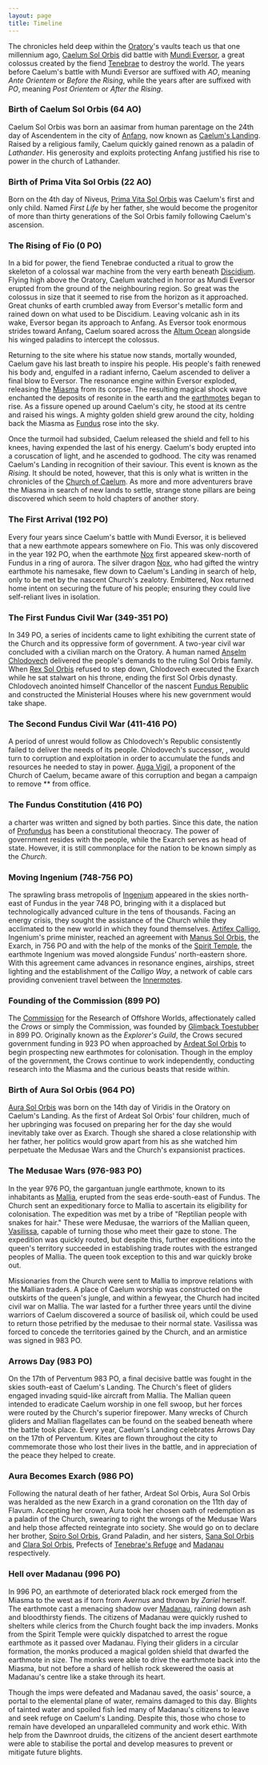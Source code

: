 ```yaml
---
layout: page
title: Timeline
---
```


The chronicles held deep within the [Oratory]()'s vaults teach us that one millennium ago, [Caelum Sol Orbis]() did battle with [Mundi Eversor](), a great colossus created by the fiend [Tenebrae]() to destroy the world. The years before Caelum's battle with Mundi Eversor are suffixed with *AO*, meaning *Ante Orientem* or *Before the Rising*, while the years after are suffixed with *PO*, meaning *Post Orientem* or *After the Rising*.

### Birth of Caelum Sol Orbis (64 AO)

Caelum Sol Orbis was born an aasimar from human parentage on the 24th day of Ascendentem in the city of [Anfang](), now known as [Caelum's Landing](). Raised by a religious family, Caelum quickly gained renown as a paladin of *Lathander*. His generosity and exploits protecting Anfang justified his rise to power in the church of Lathander.

### Birth of Prima Vita Sol Orbis (22 AO)

Born on the 4th day of Niveus, [Prima Vita Sol Orbis]() was Caelum's first and only child. Named *First Life* by her father, she would become the progenitor of more than thirty generations of the Sol Orbis family following Caelum's ascension.

### The Rising of Fio (0 PO)

In a bid for power, the fiend Tenebrae conducted a ritual to grow the skeleton of a colossal war machine from the very earth beneath [Discidium](). Flying high above the Oratory, Caelum watched in horror as Mundi Eversor erupted from the ground of the neighbouring region. So great was the colossus in size that it seemed to rise from the horizon as it approached. Great chunks of earth crumbled away from Eversor's metallic form and rained down on what used to be Discidium. Leaving volcanic ash in its wake, Eversor began its approach to Anfang. As Eversor took enormous strides toward Anfang, Caelum soared across the [Altum Ocean]() alongside his winged paladins to intercept the colossus.

Returning to the site where his statue now stands, mortally wounded, Caelum gave his last breath to inspire his people. His people's faith renewed his body and, engulfed in a radiant inferno, Caelum ascended to deliver a final blow to Eversor. The resonance engine within Eversor exploded, releasing the [Miasma]() from its corpse. The resulting magical shock wave enchanted the deposits of resonite in the earth and the [earthmotes]() began to rise. As a fissure opened up around Caelum's city, he stood at its centre and raised his wings. A mighty golden shield grew around the city, holding back the Miasma as [Fundus]() rose into the sky.

Once the turmoil had subsided, Caelum released the shield and fell to his knees, having expended the last of his energy. Caelum's body erupted into a coruscation of light, and he ascended to godhood. The city was renamed Caelum's Landing in recognition of their saviour. This event is known as the *Rising*. It should be noted, however, that this is only what is written in the chronicles of the [Church of Caelum](). As more and more adventurers brave the Miasma in search of new lands to settle, strange stone pillars are being discovered which seem to hold chapters of another story.

### The First Arrival (192 PO)

Every four years since Caelum's battle with Mundi Eversor, it is believed that a new earthmote appears somewhere on Fio. This was only discovered in the year 192 PO, when the earthmote [Nox]() first appeared skew-north of Fundus in a ring of aurora. The silver dragon [Nox](), who had gifted the wintry earthmote his namesake, flew down to Caelum's Landing in search of help, only to be met by the nascent Church's zealotry. Embittered, Nox returned home intent on securing the future of his people; ensuring they could live self-reliant lives in isolation.

### The First Fundus Civil War (349-351 PO)

In 349 PO, a series of incidents came to light exhibiting the current state of the Church and its oppressive form of government. A two-year civil war concluded with a civilian march on the Oratory. A human named [Anselm Chlodovech]() delivered the people's demands to the ruling Sol Orbis family. When [Rex Sol Orbis]() refused to step down, Chlodovech executed the Exarch while he sat stalwart on his throne, ending the first Sol Orbis dynasty. Chlodovech anointed himself Chancellor of the nascent [Fundus Republic]() and constructed the Ministerial Houses where his new government would take shape.

### The Second Fundus Civil War (411-416 PO)

A period of unrest would follow as Chlodovech's Republic consistently failed to deliver the needs of its people. Chlodovech's successor, [](), would turn to corruption and exploitation in order to accumulate the funds and resources he needed to stay in power. [Auga Vigil](), a proponent of the Church of Caelum, became aware of this corruption and began a campaign to remove ** from office.

### The Fundus Constitution (416 PO)

a charter was written and signed by both parties. Since this date, the nation of [Profundus]() has been a constitutional theocracy. The power of government resides with the people, while the Exarch serves as head of state. However, it is still commonplace for the nation to be known simply as the *Church*.

### Moving Ingenium (748-756 PO)

The sprawling brass metropolis of [Ingenium]() appeared in the skies north-east of Fundus in the year 748 PO, bringing with it a displaced but technologically advanced culture in the tens of thousands. Facing an energy crisis, they sought the assistance of the Church while they acclimated to the new world in which they found themselves. [Artifex Calligo](), Ingenium's prime minister, reached an agreement with [Manus Sol Orbis](), the Exarch, in 756 PO and with the help of the monks of the [Spirit Temple](), the earthmote Ingenium was moved alongside Fundus' north-eastern shore. With this agreement came advances in resonance engines, airships, street lighting and the establishment of the *Calligo Way*, a network of cable cars providing convenient travel between the [Innermotes]().

### Founding of the Commission (899 PO)

The [Commission]() for the Research of Offshore Worlds, affectionately called the *Crows* or simply the Commission, was founded by [Glimback Toestubber]() in 899 PO. Originally known as the *Explorer's Guild*, the Crows secured government funding in 923 PO when approached by [Ardeat Sol Orbis]() to begin prospecting new earthmotes for colonisation. Though in the employ of the government, the Crows continue to work independently, conducting research into the Miasma and the curious beasts that reside within.

### Birth of Aura Sol Orbis (964 PO)

[Aura Sol Orbis]() was born on the 14th day of Viridis in the Oratory on Caelum's Landing. As the first of Ardeat Sol Orbis' four children, much of her upbringing was focused on preparing her for the day she would inevitably take over as Exarch. Though she shared a close relationship with her father, her politics would grow apart from his as she watched him perpetuate the Medusae Wars and the Church's expansionist practices.

### The Medusae Wars (976-983 PO)

In the year 976 PO, the gargantuan jungle earthmote, known to its inhabitants as [Mallia](), erupted from the seas erde-south-east of Fundus. The Church sent an expeditionary force to Mallia to ascertain its eligibility for colonisation. The expedition was met by a tribe of "Reptilian people with snakes for hair." These were Medusae, the warriors of the Mallian queen, [Vasilissa](), capable of turning those who meet their gaze to stone. The expedition was quickly routed, but despite this, further expeditions into the queen's territory succeeded in establishing trade routes with the estranged peoples of Mallia. The queen took exception to this and war quickly broke out.

Missionaries from the Church were sent to Mallia to improve relations with the Mallian traders. A place of Caelum worship was constructed on the outskirts of the queen's jungle, and within a fewyear, the Church had incited civil war on Mallia. The war lasted for a further three years until the divine warriors of Caelum discovered a source of basilisk oil, which could be used to return those petrified by the medusae to their normal state. Vasilissa was forced to concede the territories gained by the Church, and an armistice was signed in 983 PO.

### Arrows Day (983 PO)

On the 17th of Perventum 983 PO, a final decisive battle was fought in the skies south-east of Caelum's Landing. The Church's fleet of gliders engaged invading squid-like aircraft from Mallia. The Mallian queen intended to eradicate Caelum worship in one fell swoop, but her forces were routed by the Church's superior firepower. Many wrecks of Church gliders and Mallian flagellates can be found on the seabed beneath where the battle took place. Every year, Caelum's Landing celebrates Arrows Day on the 17th of Perventum. Kites are flown throughout the city to commemorate those who lost their lives in the battle, and in appreciation of the peace they helped to create.

### Aura Becomes Exarch (986 PO)

Following the natural death of her father, Ardeat Sol Orbis, Aura Sol Orbis was heralded as the new Exarch in a grand coronation on the 11th day of Flavum. Accepting her crown, Aura took her chosen oath of redemption as a paladin of the Church, swearing to right the wrongs of the Medusae Wars and help those affected reintegrate into society. She would go on to declare her brother, [Spiro Sol Orbis](), Grand Paladin, and her sisters, [Sana Sol Orbis]() and [Clara Sol Orbis](), Prefects of [Tenebrae's Refuge]() and [Madanau]() respectively.

### Hell over Madanau (996 PO)

In 996 PO, an earthmote of deteriorated black rock emerged from the Miasma to the west as if torn from *Avernus* and thrown by *Zariel* herself. The earthmote cast a menacing shadow over [Madanau](), raining down ash and bloodthirsty fiends. The citizens of Madanau were quickly rushed to shelters while clerics from the Church fought back the imp invaders. Monks from the Spirit Temple were quickly dispatched to arrest the rogue earthmote as it passed over Madanau. Flying their gliders in a circular formation, the monks produced a magical golden shield that dwarfed the earthmote in size. The monks were able to drive the earthmote back into the Miasma, but not before a shard of hellish rock skewered the oasis at Madanau's centre like a stake through its heart.

Though the imps were defeated and Madanau saved, the oasis' source, a portal to the elemental plane of water, remains damaged to this day. Blights of tainted water and spoiled fish led many of Madanau's citizens to leave and seek refuge on Caelum's Landing. Despite this, those who chose to remain have developed an unparalleled community and work ethic. With help from the Dawnroot druids, the citizens of the ancient desert earthmote were able to stabilise the portal and develop measures to prevent or mitigate future blights.  
